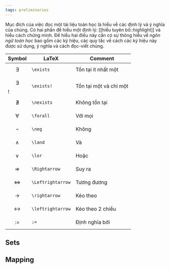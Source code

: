 ```yaml
---
tags: preliminaries
---
```

Mục đích của việc đọc một tài liệu toán học là hiểu về các định lý và ý nghĩa của chúng. Có hai phần để hiểu một định lý: [[hiểu tuyên bố::highlight]] và hiểu cách chứng minh. Để hiểu hai điều này cần có sự thông hiểu về *ngôn ngữ toán học* bao gồm các ký hiệu, các quy tắc về cách các ký hiệu này được sử dụng, ý nghĩa và cách đọc-viết chúng.


Symbol | LaTeX | Comment
--- | --- | ---
$$ \exists $$ | `\exists` | Tồn tại ít nhất một
$$ \exists $$! | `\exists!` | Tồn tại một và chỉ một
$$ \nexists $$ | `\nexists` | Không tồn tại
$$ \forall $$ | `\forall` | Với mọi
$$ \neg $$ | `\neg` | Không
$$ \land $$ | `\land` | Và
$$ \lor $$ | `\lor` | Hoặc
$$ \Rightarrow $$ | `\Rightarrow` | Suy ra
$$ \Leftrightarrow $$ | `\Leftrightarrow` | Tương đương
$$ \rightarrow $$ | `\rightarrow` | Kéo theo
$$ \leftrightarrow $$ | `\leftrightarrow` | Kéo theo 2 chiều
$$ := $$ | `:=` | Định nghĩa bởi

## Sets

## Mapping

